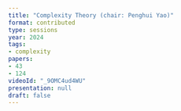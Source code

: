 ```yaml
---
title: "Complexity Theory (chair: Penghui Yao)"
format: contributed
type: sessions
year: 2024
tags: 
- complexity
papers:
- 43
- 124
videoId: "_9OMC4ud4WU"
presentation: null
draft: false
---
```

